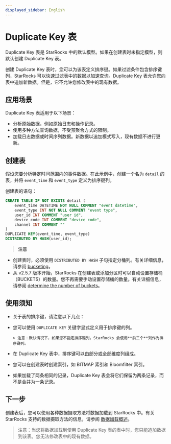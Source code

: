 ```yaml
---
displayed_sidebar: English
---
```


# Duplicate Key 表

Duplicate Key 表是 StarRocks 中的默认模型。如果在创建表时未指定模型，则默认创建 Duplicate Key 表。

创建 Duplicate Key 表时，您可以为该表定义排序键。如果过滤条件包含排序键列，StarRocks 可以快速过滤表中的数据以加速查询。Duplicate Key 表允许您向表中追加新数据。但是，它不允许您修改表中的现有数据。

## 应用场景

Duplicate Key 表适用于以下场景：

- 分析原始数据，例如原始日志和操作记录。
- 使用多种方法查询数据，不受预聚合方式的限制。
- 加载日志数据或时间序列数据。新数据以追加模式写入，现有数据不进行更新。

## 创建表

假设您要分析特定时间范围内的事件数据。在此示例中，创建一个名为 `detail` 的表，并将 `event_time` 和 `event_type` 定义为排序键列。

创建表的语句：

```SQL
CREATE TABLE IF NOT EXISTS detail (
    event_time DATETIME NOT NULL COMMENT "event datetime",
    event_type INT NOT NULL COMMENT "event type",
    user_id INT COMMENT "user id",
    device_code INT COMMENT "device code",
    channel INT COMMENT ""
)
DUPLICATE KEY(event_time, event_type)
DISTRIBUTED BY HASH(user_id);
```

> **注意**
- 创建表时，必须使用 `DISTRIBUTED BY HASH` 子句指定分桶列。有关详细信息，请参阅 [bucketing](../Data_distribution.md#design-partitioning-and-bucketing-rules)。
- 从 v2.5.7 版本开始，StarRocks 在创建表或添加分区时可以自动设置存储桶（BUCKETS）的数量。您不再需要手动设置存储桶的数量。有关详细信息，请参阅 [determine the number of buckets](../Data_distribution.md#determine-the-number-of-buckets)。

## 使用须知

- 关于表的排序键，请注意以下几点：
-   您可以使用 `DUPLICATE KEY` 关键字显式定义用于排序键的列。

        > 注意：默认情况下，如果您不指定排序键列，StarRocks 会使用**前三个**列作为排序键列。

-   在 Duplicate Key 表中，排序键可以由部分或全部维度列组成。

- 您可以在创建表时创建索引，如 BITMAP 索引和 Bloomfilter 索引。

- 如果加载了两条相同的记录，Duplicate Key 表会将它们保留为两条记录，而不是合并为一条记录。

## 下一步

创建表后，您可以使用各种数据摄取方法将数据加载到 StarRocks 中。有关 StarRocks 支持的数据摄取方法的信息，请参阅 [数据加载概述](../../loading/Loading_intro.md)。
> 注意：当您将数据加载到使用 Duplicate Key 表的表中时，您只能追加数据到该表。您无法修改表中的现有数据。